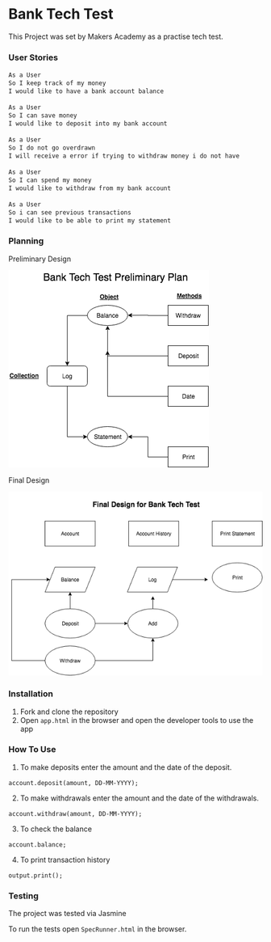 # Bank Tech Test

This Project was set by Makers Academy as a practise tech test.

### User Stories
```
As a User
So I keep track of my money
I would like to have a bank account balance

As a User
So I can save money
I would like to deposit into my bank account

As a User
So I do not go overdrawn
I will receive a error if trying to withdraw money i do not have

As a User
So I can spend my money
I would like to withdraw from my bank account

As a User
So i can see previous transactions
I would like to be able to print my statement
```

### Planning

Preliminary Design

![Preliminary Plan](resources/bank_tech_test_plan.png)

Final Design

![Final Design](resources/final_Design.png)

### Installation

1. Fork and clone the repository
2. Open ``app.html`` in the browser and open the developer tools to use the app

### How To Use

1. To make deposits enter the amount and the date of the deposit.
```
account.deposit(amount, DD-MM-YYYY);
```

2. To make withdrawals enter the amount and the date of the withdrawals.
```
account.withdraw(amount, DD-MM-YYYY);
```

3. To check the balance
```
account.balance;
```

4. To print transaction history
```
output.print();
```


### Testing

The project was tested via Jasmine

To run the tests open ``SpecRunner.html`` in the browser.
